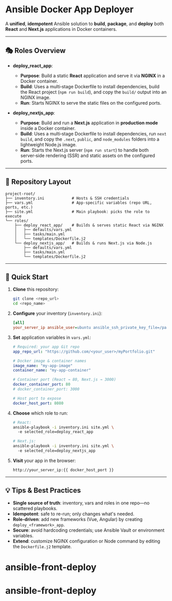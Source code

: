 # Ansible Docker App Deployer

A **unified**, **idempotent** Ansible solution to **build**, **package**, and **deploy** both **React** and **Next.js** applications in Docker containers.

---

## 🎭 Roles Overview

- **deploy_react_app**: 
  - **Purpose**: Build a static **React** application and serve it via **NGINX** in a Docker container.
  - **Build**: Uses a multi‑stage Dockerfile to install dependencies, build the React project (`npm run build`), and copy the `build/` output into an NGINX image.
  - **Run**: Starts NGINX to serve the static files on the configured ports.

- **deploy_nextjs_app**:
  - **Purpose**: Build and run a **Next.js** application in **production mode** inside a Docker container.
  - **Build**: Uses a multi‑stage Dockerfile to install dependencies, run `next build`, and copy the `.next`, `public`, and `node_modules` folders into a lightweight Node.js image.
  - **Run**: Starts the Next.js server (`npm run start`) to handle both server‑side rendering (SSR) and static assets on the configured ports.

---
## 📂 Repository Layout
```
project-root/
├── inventory.ini            # Hosts & SSH credentials
├── vars.yml                 # App-specific variables (repo URL, ports, etc.)
├── site.yml                 # Main playbook: picks the role to execute
└── roles/
    ├── deploy_react_app/    # Builds & serves static React via NGINX
    │   ├── defaults/vars.yml
    │   ├── tasks/main.yml
    │   └── templates/Dockerfile.j2
    └── deploy_nextjs_app/   # Builds & runs Next.js via Node.js
        ├── defaults/vars.yml
        ├── tasks/main.yml
        └── templates/Dockerfile.j2
```

---
## 🚀 Quick Start

1. **Clone** this repository:
   ```bash
   git clone <repo_url>
   cd <repo_name>
   ```

2. **Configure** your inventory (`inventory.ini`):
   ```ini
   [all]
   your_server_ip ansible_user=ubuntu ansible_ssh_private_key_file=/path/to/key.pem
   ```

3. **Set** application variables in `vars.yml`:
   ```yaml
   # Required: your app Git repo
   app_repo_url: "https://github.com/<your_user>/myPortfolio.git"

   # Docker image & container names
   image_name: "my-app-image"
   container_name: "my-app-container"

   # Container port (React → 80, Next.js → 3000)
   docker_container_port: 80      
   # docker_container_port: 3000 

   # Host port to expose
   docker_host_port: 8080
   ```

4. **Choose** which role to run:
   ```bash
   # React:
   ansible-playbook -i inventory.ini site.yml \  
     -e selected_role=deploy_react_app

   # Next.js:
   ansible-playbook -i inventory.ini site.yml \  
     -e selected_role=deploy_nextjs_app
   ```

5. **Visit** your app in the browser:
   ```
   http://your_server_ip:{{ docker_host_port }}
   ```

---
## 💡 Tips & Best Practices
- **Single source of truth**: inventory, vars and roles in one repo—no scattered playbooks.
- **Idempotent**: safe to re-run; only changes what's needed.
- **Role-driven**: add new frameworks (Vue, Angular) by creating `deploy_<framework>_app`.
- **Secure**: avoid hardcoding credentials; use Ansible Vault or environment variables.
- **Extend**: customize NGINX configuration or Node command by editing the `Dockerfile.j2` template.

# ansible-front-deploy
# ansible-front-deploy
